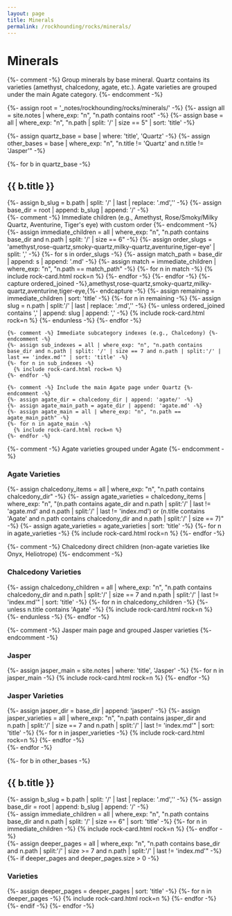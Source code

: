 ```yaml
---
layout: page
title: Minerals
permalink: /rockhounding/rocks/minerals/
---
```


<h1>Minerals</h1>

{%- comment -%}
  Group minerals by base mineral. Quartz contains its varieties
  (amethyst, chalcedony, agate, etc.). Agate varieties are grouped
  under the main Agate category.
{%- endcomment -%}

{%- assign root = '_notes/rockhounding/rocks/minerals/' -%}
{%- assign all = site.notes | where_exp: "n", "n.path contains root" -%}
{%- assign base = all | where_exp: "n", "n.path | split: '/' | size == 5" | sort: 'title' -%}

{%- assign quartz_base = base | where: 'title', 'Quartz' -%}
{%- assign other_bases = base | where_exp: "n", "n.title != 'Quartz' and n.title != 'Jasper'" -%}

{%- for b in quartz_base -%}
  <h2>{{ b.title }}</h2>
  {%- assign b_slug = b.path | split: '/' | last | replace: '.md','' -%}
  {%- assign base_dir = root | append: b_slug | append: '/' -%}

  <div class="rock-card-grid">
    {%- comment -%} Immediate children (e.g., Amethyst, Rose/Smoky/Milky Quartz, Aventurine, Tiger's eye) with custom order {%- endcomment -%}
    {%- assign immediate_children = all | where_exp: "n", "n.path contains base_dir and n.path | split: '/' | size == 6" -%}
    {%- assign order_slugs = 'amethyst,rose-quartz,smoky-quartz,milky-quartz,aventurine,tiger-eye' | split: ',' -%}
    {%- for s in order_slugs -%}
      {%- assign match_path = base_dir | append: s | append: '.md' -%}
      {%- assign match = immediate_children | where_exp: "n", "n.path == match_path" -%}
      {%- for n in match -%}
        {% include rock-card.html rock=n %}
      {%- endfor -%}
    {%- endfor -%}
    {%- capture ordered_joined -%},amethyst,rose-quartz,smoky-quartz,milky-quartz,aventurine,tiger-eye,{%- endcapture -%}
    {%- assign remaining = immediate_children | sort: 'title' -%}
    {%- for n in remaining -%}
      {%- assign slug = n.path | split:'/' | last | replace: '.md','' -%}
      {%- unless ordered_joined contains ',' | append: slug | append: ',' -%}
        {% include rock-card.html rock=n %}
      {%- endunless -%}
    {%- endfor -%}

    {%- comment -%} Immediate subcategory indexes (e.g., Chalcedony) {%- endcomment -%}
    {%- assign sub_indexes = all | where_exp: "n", "n.path contains base_dir and n.path | split: '/' | size == 7 and n.path | split:'/' | last == 'index.md'" | sort: 'title' -%}
    {%- for n in sub_indexes -%}
      {% include rock-card.html rock=n %}
    {%- endfor -%}

    {%- comment -%} Include the main Agate page under Quartz {%- endcomment -%}
    {%- assign agate_dir = chalcedony_dir | append: 'agate/' -%}
    {%- assign agate_main_path = agate_dir | append: 'agate.md' -%}
    {%- assign agate_main = all | where_exp: "n", "n.path == agate_main_path" -%}
    {%- for n in agate_main -%}
      {% include rock-card.html rock=n %}
    {%- endfor -%}
  </div>

  {%- comment -%} Agate varieties grouped under Agate {%- endcomment -%}
  <h3>Agate Varieties</h3>
  <div class="rock-card-grid">
    {%- assign chalcedony_items = all | where_exp: "n", "n.path contains chalcedony_dir" -%}
    {%- assign agate_varieties = chalcedony_items | where_exp: "n", "(n.path contains agate_dir and n.path | split:'/' | last != 'agate.md' and n.path | split:'/' | last != 'index.md') or (n.title contains 'Agate' and n.path contains chalcedony_dir and n.path | split:'/' | size == 7)" -%}
    {%- assign agate_varieties = agate_varieties | sort: 'title' -%}
    {%- for n in agate_varieties -%}
      {% include rock-card.html rock=n %}
    {%- endfor -%}
  </div>

  {%- comment -%} Chalcedony direct children (non-agate varieties like Onyx, Heliotrope) {%- endcomment -%}
  <h3>Chalcedony Varieties</h3>
  <div class="rock-card-grid">
    {%- assign chalcedony_children = all | where_exp: "n", "n.path contains chalcedony_dir and n.path | split:'/' | size == 7 and n.path | split:'/' | last != 'index.md'" | sort: 'title' -%}
    {%- for n in chalcedony_children -%}
      {%- unless n.title contains 'Agate' -%}
        {% include rock-card.html rock=n %}
      {%- endunless -%}
    {%- endfor -%}
  </div>

  {%- comment -%} Jasper main page and grouped Jasper varieties {%- endcomment -%}
  <h3>Jasper</h3>
  <div class="rock-card-grid">
    {%- assign jasper_main = site.notes | where: 'title', 'Jasper' -%}
    {%- for n in jasper_main -%}
      {% include rock-card.html rock=n %}
    {%- endfor -%}
  </div>

  <h3>Jasper Varieties</h3>
  <div class="rock-card-grid">
    {%- assign jasper_dir = base_dir | append: 'jasper/' -%}
    {%- assign jasper_varieties = all | where_exp: "n", "n.path contains jasper_dir and n.path | split:'/' | size == 7 and n.path | split:'/' | last != 'index.md'" | sort: 'title' -%}
    {%- for n in jasper_varieties -%}
      {% include rock-card.html rock=n %}
    {%- endfor -%}
  </div>
{%- endfor -%}

{%- for b in other_bases -%}
  <h2>{{ b.title }}</h2>
  {%- assign b_slug = b.path | split: '/' | last | replace: '.md','' -%}
  {%- assign base_dir = root | append: b_slug | append: '/' -%}

  <div class="rock-card-grid">
    {%- assign immediate_children = all | where_exp: "n", "n.path contains base_dir and n.path | split: '/' | size == 6" | sort: 'title' -%}
    {%- for n in immediate_children -%}
      {% include rock-card.html rock=n %}
    {%- endfor -%}
  </div>
  {%- assign deeper_pages = all | where_exp: "n", "n.path contains base_dir and n.path | split:'/' | size >= 7 and n.path | split:'/' | last != 'index.md'" -%}
  {%- if deeper_pages and deeper_pages.size > 0 -%}
    <h3>Varieties</h3>
    <div class="rock-card-grid">
      {%- assign deeper_pages = deeper_pages | sort: 'title' -%}
      {%- for n in deeper_pages -%}
        {% include rock-card.html rock=n %}
      {%- endfor -%}
    </div>
  {%- endif -%}
{%- endfor -%}
